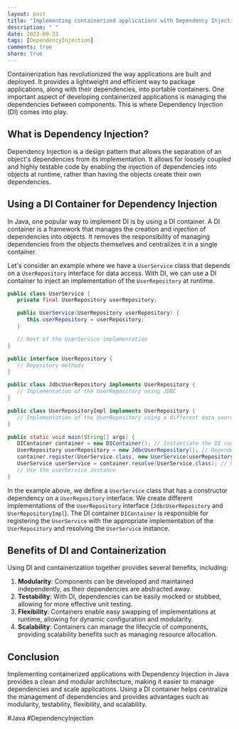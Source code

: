 ```yaml
---
layout: post
title: "Implementing containerized applications with Dependency Injection in Java."
description: " "
date: 2023-09-23
tags: [DependencyInjection]
comments: true
share: true
---
```


Containerization has revolutionized the way applications are built and deployed. It provides a lightweight and efficient way to package applications, along with their dependencies, into portable containers. One important aspect of developing containerized applications is managing the dependencies between components. This is where Dependency Injection (DI) comes into play.

## What is Dependency Injection?

Dependency Injection is a design pattern that allows the separation of an object's dependencies from its implementation. It allows for loosely coupled and highly testable code by enabling the injection of dependencies into objects at runtime, rather than having the objects create their own dependencies.

## Using a DI Container for Dependency Injection

In Java, one popular way to implement DI is by using a DI container. A DI container is a framework that manages the creation and injection of dependencies into objects. It removes the responsibility of managing dependencies from the objects themselves and centralizes it in a single container.

Let's consider an example where we have a `UserService` class that depends on a `UserRepository` interface for data access. With DI, we can use a DI container to inject an implementation of the `UserRepository` at runtime.

```java
public class UserService {
   private final UserRepository userRepository;

   public UserService(UserRepository userRepository) {
      this.userRepository = userRepository;
   }

   // Rest of the UserService implementation
}

public interface UserRepository {
   // Repository methods
}

public class JdbcUserRepository implements UserRepository {
   // Implementation of the UserRepository using JDBC
}

public class UserRepositoryImpl implements UserRepository {
   // Implementation of the UserRepository using a different data source
}

public static void main(String[] args) {
   DIContainer container = new DIContainer(); // Instantiate the DI container
   UserRepository userRepository = new JdbcUserRepository(); // Dependency
   container.register(UserService.class, new UserService(userRepository)); // Register the UserService with its dependencies
   UserService userService = container.resolve(UserService.class); // Resolve the UserService instance
   // Use the userService instance
}
```

In the example above, we define a `UserService` class that has a constructor dependency on a `UserRepository` interface. We create different implementations of the `UserRepository` interface (`JdbcUserRepository` and `UserRepositoryImpl`). The DI container `DIContainer` is responsible for registering the `UserService` with the appropriate implementation of the `UserRepository` and resolving the `UserService` instance.

## Benefits of DI and Containerization

Using DI and containerization together provides several benefits, including:

1. **Modularity**: Components can be developed and maintained independently, as their dependencies are abstracted away.
2. **Testability**: With DI, dependencies can be easily mocked or stubbed, allowing for more effective unit testing.
3. **Flexibility**: Containers enable easy swapping of implementations at runtime, allowing for dynamic configuration and modularity.
4. **Scalability**: Containers can manage the lifecycle of components, providing scalability benefits such as managing resource allocation.

## Conclusion

Implementing containerized applications with Dependency Injection in Java provides a clean and modular architecture, making it easier to manage dependencies and scale applications. Using a DI container helps centralize the management of dependencies and provides advantages such as modularity, testability, flexibility, and scalability.

#Java #DependencyInjection